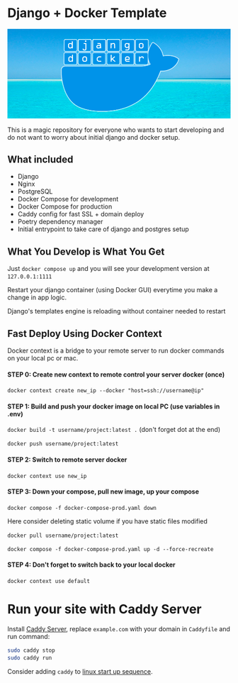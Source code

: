 # Django + Docker Template
<img src=https://raw.githubusercontent.com/matacoder/matacoder/main/django-docker-sea.png>

This is a magic repository for everyone who wants to start developing and do not want to worry about initial django and docker setup.

## What included

- Django
- Nginx
- PostgreSQL
- Docker Compose for development
- Docker Compose for production
- Caddy config for fast SSL + domain deploy
- Poetry dependency manager
- Initial entrypoint to take care of django and postgres setup

## What You Develop is What You Get

Just `docker compose up` and you will see your development version at `127.0.0.1:1111`

Restart your django container (using Docker GUI) everytime you make a change in app logic.

Django's templates engine is reloading without container needed to restart

## Fast Deploy Using Docker Context

Docker context is a bridge to your remote server to run docker commands on your local pc or mac.

#### STEP 0: Create new context to remote control your server docker (once)
`docker context create new_ip --docker "host=ssh://username@ip"`

#### STEP 1: Build and push your docker image on local PC (use variables in .env)
`docker build -t username/project:latest .` (don't forget dot at the end)

`docker push username/project:latest`

#### STEP 2: Switch to remote server docker
`docker context use new_ip`

#### STEP 3: Down your compose, pull new image, up your compose
`docker compose -f docker-compose-prod.yaml down`

Here consider deleting static volume if you have static files modified

`docker pull username/project:latest`

`docker compose -f docker-compose-prod.yaml up -d --force-recreate`

#### STEP 4: Don't forget to switch back to your local docker
`docker context use default`

# Run your site with Caddy Server

Install [Caddy Server](https://caddyserver.com), replace `example.com` with your domain in `Caddyfile` and run command:

```bash
sudo caddy stop
sudo caddy run
```

Consider adding `caddy` to [linux start up sequence](https://caddy.community/t/want-caddy-to-run-automatically-on-boot/5240).
